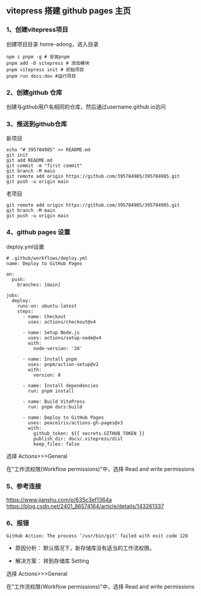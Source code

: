## vitepress 搭建 github pages 主页

### 1、创建vitepress项目

创建项目目录 home-adong，进入目录
```
npm i pnpm -g # 安装pnpm
pnpm add -D vitepress # 添加模块
pnpm vitepress init # 初始项目
pnpm run docs:dev #运行项目
```

### 2、创建github 仓库

创建与github用户名相同的仓库，然后通过username.github.io访问

### 3、推送到github仓库

新项目
```
echo "# 395784985" >> README.md
git init
git add README.md
git commit -m "first commit"
git branch -M main
git remote add origin https://github.com/395784985/395784985.git
git push -u origin main
```
老项目
```
git remote add origin https://github.com/395784985/395784985.git
git branch -M main
git push -u origin main
```

### 4、github pages 设置

deploy.yml设置
```
# .github/workflows/deploy.yml
name: Deploy to GitHub Pages

on:
  push:
    branches: [main]

jobs:
  deploy:
    runs-on: ubuntu-latest
    steps:
      - name: Checkout
        uses: actions/checkout@v4

      - name: Setup Node.js
        uses: actions/setup-node@v4
        with:
          node-version: '20'

      - name: Install pnpm
        uses: pnpm/action-setup@v2
        with:
          version: 8

      - name: Install dependencies
        run: pnpm install

      - name: Build VitePress
        run: pnpm docs:build

      - name: Deploy to GitHub Pages
        uses: peaceiris/actions-gh-pages@v3
        with:
          github_token: ${{ secrets.GITHUB_TOKEN }}
          publish_dir: docs/.vitepress/dist
          keep_files: false

```

选择 Actions>>>General

在"工作流权限(Workflow permissions)"中，选择 Read and write permissions

### 5、参考连接

https://www.jianshu.com/p/635c3ef1364a
https://blog.csdn.net/2401_86574164/article/details/143261337


### 6、报错

```
GitHub Action: The process ‘/usr/bin/git‘ failed with exit code 128
```

- 原因分析：
默认情况下，新存储库没有适当的工作流权限。

- 解决方案：
转到存储库 Setting

选择 Actions>>>General

在"工作流权限(Workflow permissions)"中，选择 Read and write permissions